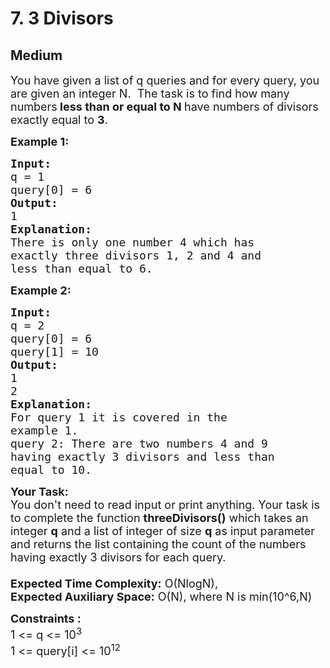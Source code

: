 # 7. 3 Divisors
## Medium 
<div class="problem-statement">
                <p></p><p><span style="font-size:18px">You have given a list&nbsp;of q queries and for every query, you are given an integer N.&nbsp; The task is to find how many numbers<strong> less than or equal to N </strong>have numbers of divisors exactly equal to <strong>3</strong>. </span></p>

<p><span style="font-size:18px"><strong>Example 1:</strong></span></p>

<pre><span style="font-size:18px"><strong>Input:
</strong>q = 1
query[0] = 6
<strong>Output:</strong>
1
<strong>Explanation:</strong>
There is only one number 4 which has
exactly three divisors 1, 2 and 4 and
less than equal to 6.</span></pre>

<p><span style="font-size:18px"><strong>Example 2:</strong></span></p>

<pre><span style="font-size:18px"><strong>Input:
</strong>q = 2
query[0] = 6
query[1] = 10
<strong>Output:
</strong>1
2
<strong>Explanation:
</strong>For query 1 it is covered in the
example 1.
query 2: There are two numbers 4 and 9
having exactly 3 divisors and less than
equal to 10.
</span></pre>

<p><span style="font-size:18px"><strong>Your Task:&nbsp;&nbsp;</strong><br>
You don't need to read input or print anything. Your task is to complete the function <strong>threeDivisors()</strong>&nbsp;which takes an integer <strong>q</strong>&nbsp;and a list of integer of size <strong>q</strong> as input parameter and returns the list containing the count of the numbers having exactly 3 divisors for each query.<br>
<br>
<strong>Expected Time Complexity:</strong>&nbsp;O(NlogN),&nbsp;<br>
<strong>Expected Auxiliary Space:</strong>&nbsp;O(N), where N is min(10^6,N)</span></p>

<p><span style="font-size:18px"><strong>Constraints :</strong><br>
1 &lt;= q &lt;=&nbsp;10<sup>3</sup><br>
1 &lt;= query[i]&nbsp;&lt;= 10<sup>12</sup></span></p>
 <p></p>
            </div>